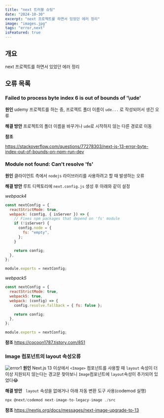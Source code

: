 ```yaml
---
title: "next 트러블 슈팅"
date: "2024-10-30"
excerpt: "next 프로젝트를 하면서 있었던 에러 정리"
image: "images.jpg"
tags: "error,next"
isFeatured: true
---
```


## 개요

next 프로젝트를 하면서 있었던 에러 정리

## 오류 목록

### Failed to process byte index 6 is out of bounds of '\ude'

**원인**
udemy 프로젝트를 하는 중, 프로젝트 폴더 이름이 `ude...` 로 작성되어서 생긴 오류

**해결 방안**
프로젝트의 폴더 이름을 바꾸거나 `ude`로 시작하지 않는 다른 경로로 이동

**참조**

https://stackoverflow.com/questions/77278303/next-js-13-error-byte-index-out-of-bounds-on-npm-run-dev

### Module not found: Can't resolve 'fs'

**원인**
클라이언트 측에서 `nodejs` 라이브러리를 사용하려고 할 때 발생하는 오류

**해결 방안**
루트 디렉토리에 `next.config.js` 생성 후 아래와 같이 설정

_webpack4_

```js
const nextConfig = {
  reactStrictMode: true,
  webpack: (config, { isServer }) => {
    // Fixes npm packages that depend on 'fs' module
    if (!isServer) {
      config.node = {
        fs: "empty",
      };
    }

    return config;
  },
};

module.exports = nextConfig;
```

_webpack5_

```js
const nextConfig = {
  reactStrictMode: true,
  webpack5: true,
  webpack: (config) => {
    config.resolve.fallback = { fs: false };

    return config;
  },
};

module.exports = nextConfig;
```

**참조**
https://cocoon1787.tistory.com/851

### Image 컴포넌트의 layout 속성오류

![error1](error1.jpg)
**원인**
Next.js 13 이상에서 `<Image>` 컴포넌트를 사용할 때 `layout` 속성이 더 이상 지원되지 않는다는 경고문
찾아보니 `Image`컴포넌트에 `layout`속성이 추가되어 있었다😂

**해결 방안**
&nbsp; `layout` 속성을 없애거나 아래 자동 변환 도구 사용(codemod 실행)

```js
npx @next/codemod next-image-to-legacy-image ./src
```

**참조**
https://nextjs.org/docs/messages/next-image-upgrade-to-13
